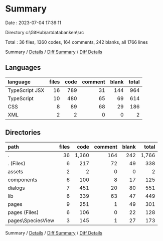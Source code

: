 # Summary

Date : 2023-07-04 17:36:11

Directory c:\\GitHub\\artdatabanken\\src

Total : 36 files,  1360 codes, 164 comments, 242 blanks, all 1766 lines

Summary / [Details](details.md) / [Diff Summary](diff.md) / [Diff Details](diff-details.md)

## Languages
| language | files | code | comment | blank | total |
| :--- | ---: | ---: | ---: | ---: | ---: |
| TypeScript JSX | 16 | 789 | 31 | 144 | 964 |
| TypeScript | 10 | 480 | 65 | 69 | 614 |
| CSS | 8 | 89 | 68 | 29 | 186 |
| XML | 2 | 2 | 0 | 0 | 2 |

## Directories
| path | files | code | comment | blank | total |
| :--- | ---: | ---: | ---: | ---: | ---: |
| . | 36 | 1,360 | 164 | 242 | 1,766 |
| . (Files) | 6 | 217 | 72 | 49 | 338 |
| assets | 2 | 2 | 0 | 0 | 2 |
| components | 6 | 100 | 8 | 17 | 125 |
| dialogs | 7 | 451 | 20 | 80 | 551 |
| lib | 6 | 339 | 63 | 47 | 449 |
| pages | 9 | 251 | 1 | 49 | 301 |
| pages (Files) | 6 | 106 | 0 | 22 | 128 |
| pages\\SpeciesView | 3 | 145 | 1 | 27 | 173 |

Summary / [Details](details.md) / [Diff Summary](diff.md) / [Diff Details](diff-details.md)